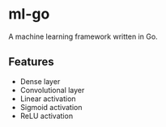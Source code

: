 # ml-go

A machine learning framework written in Go.

## Features

- Dense layer
- Convolutional layer
- Linear activation
- Sigmoid activation
- ReLU activation
